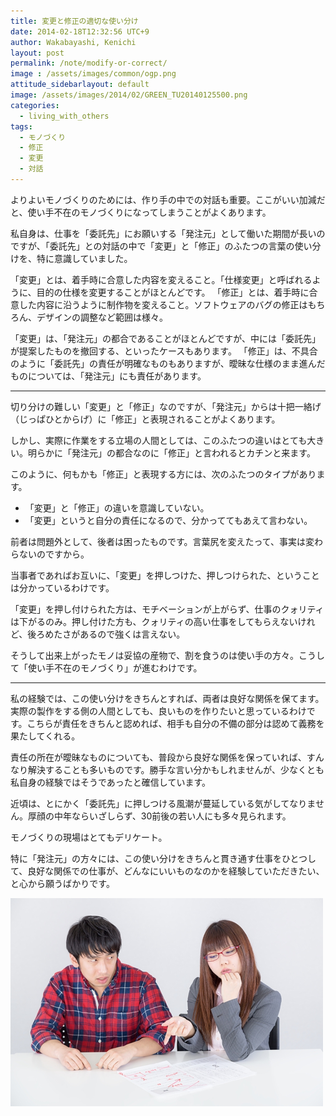 ```yaml
---
title: 変更と修正の適切な使い分け
date: 2014-02-18T12:32:56 UTC+9
author: Wakabayashi, Kenichi
layout: post
permalink: /note/modify-or-correct/
image : /assets/images/common/ogp.png
attitude_sidebarlayout: default
image: /assets/images/2014/02/GREEN_TU20140125500.png
categories:
  - living_with_others
tags:
  - モノづくり
  - 修正
  - 変更
  - 対話
---
```

よりよいモノづくりのためには、作り手の中での対話も重要。ここがいい加減だと、使い手不在のモノづくりになってしまうことがよくあります。

私自身は、仕事を「委託先」にお願いする「発注元」として働いた期間が長いのですが、「委託先」との対話の中で「変更」と「修正」のふたつの言葉の使い分けを、特に意識していました。

「変更」とは、着手時に合意した内容を変えること。「仕様変更」と呼ばれるように、目的の仕様を変更することがほとんどです。
「修正」とは、着手時に合意した内容に沿うように制作物を変えること。ソフトウェアのバグの修正はもちろん、デザインの調整など範囲は様々。

「変更」は、「発注元」の都合であることがほとんどですが、中には「委託先」が提案したものを撤回する、といったケースもあります。
「修正」は、不具合のように「委託先」の責任が明確なものもありますが、曖昧な仕様のまま進んだものについては、「発注元」にも責任があります。

- - -
切り分けの難しい「変更」と「修正」なのですが、「発注元」からは十把一絡げ（じっぱひとからげ）に「修正」と表現されることがよくあります。

しかし、実際に作業をする立場の人間としては、このふたつの違いはとても大きい。明らかに「発注元」の都合なのに「修正」と言われるとカチンと来ます。

このように、何もかも「修正」と表現する方には、次のふたつのタイプがあります。

- 「変更」と「修正」の違いを意識していない。
- 「変更」というと自分の責任になるので、分かっててもあえて言わない。

前者は問題外として、後者は困ったものです。言葉尻を変えたって、事実は変わらないのですから。

当事者であればお互いに、「変更」を押しつけた、押しつけられた、ということは分かっているわけです。

「変更」を押し付けられた方は、モチベーションが上がらず、仕事のクォリティは下がるのみ。押し付けた方も、クォリティの高い仕事をしてもらえないけれど、後ろめたさがあるので強くは言えない。

そうして出来上がったモノは妥協の産物で、割を食うのは使い手の方々。こうして「使い手不在のモノづくり」が進むわけです。
- - -
私の経験では、この使い分けをきちんとすれば、両者は良好な関係を保てます。実際の製作をする側の人間としても、良いものを作りたいと思っているわけです。こちらが責任をきちんと認めれば、相手も自分の不備の部分は認めて義務を果たしてくれる。

責任の所在が曖昧なものについても、普段から良好な関係を保っていれば、すんなり解決することも多いものです。勝手な言い分かもしれませんが、少なくとも私自身の経験ではそうであったと確信しています。

近頃は、とにかく「委託先」に押しつける風潮が蔓延している気がしてなりません。厚顔の中年ならいざしらず、30前後の若い人にも多々見られます。

モノづくりの現場はとてもデリケート。

特に「発注元」の方々には、この使い分けをきちんと貫き通す仕事をひとつして、良好な関係での仕事が、どんなにいいものなのかを経験していただきたい、と心から願うばかりです。

![変更か修正か](/assets/images/2014/02/GREEN_TU20140125500.png)
